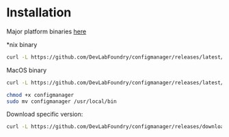 # Installation

Major platform binaries [here](https://github.com/DevLabFoundry/configmanager/releases)

*nix binary

```bash
curl -L https://github.com/DevLabFoundry/configmanager/releases/latest/download/configmanager-linux -o configmanager
```

MacOS binary

```bash
curl -L https://github.com/DevLabFoundry/configmanager/releases/latest/download/configmanager-darwin -o configmanager
```

```bash
chmod +x configmanager
sudo mv configmanager /usr/local/bin
```

Download specific version:

```bash
curl -L https://github.com/DevLabFoundry/configmanager/releases/download/v0.5.0/configmanager-`uname -s` -o configmanager
```
